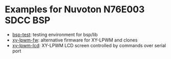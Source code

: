 # Examples for Nuvoton N76E003 SDCC BSP

* [bsp-test](bsp-test/readme.md): testing environment for bsp/lib
* [xy-lpwm-fw](xy-lpwm-fw/readme.md): alternative firmware for XY-LPWM and clones
* [xy-lpwm-lcd]((xy-lpwm-lcd/readme.md)): XY-LPWM LCD screen controlled by commands over serial port